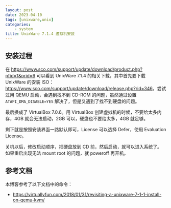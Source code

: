 ```yaml
---
layout: post
date: 2023-04-10
tags: [unixware,unix]
categories:
    - system
title: UnixWare 7.1.4 虚拟机安装
---
```


## 安装过程

在 <https://www.sco.com/support/update/download/product.php?pfid=1&prid=6> 可以看到 UnixWare 7.1.4 的相关下载，其中首先要下载 UnixWare 的安装 ISO：<https://www.sco.com/support/update/download/release.php?rid=346>，尝试过用 QEMU 启动，会遇到找不到 CD-ROM 的问题，虽然通过设置 `ATAPI_DMA_DISABLE=YES` 解决了，但是又遇到了找不到硬盘的问题。

最后换成了 VirtualBox 7.0.6。用 VirtualBox 创建虚拟机的时候，不要给太多内存，4GB 就会无法启动，2GB 可以，硬盘也不要给太多，4GB 就足够。

剩下就是按照安装界面一路默认即可，License 可以选择 Defer，使用 Evaluation License。

关机以后，修改启动顺序，把硬盘放到 CD 前，然后启动，就可以进入系统了。如果重启出现无法 mount root 的问题，就 poweroff 再开机。

## 参考文档

本博客参考了以下文档中的命令：

- <https://virtuallyfun.com/2018/01/31/revisiting-a-unixware-7-1-1-install-on-qemu-kvm/>
